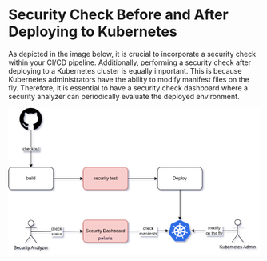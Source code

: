 # Security Check Before and After Deploying to Kubernetes

As depicted in the image below, it is crucial to incorporate a security check within your CI/CD pipeline. Additionally, performing a security check after deploying to a Kubernetes cluster is equally important. This is because Kubernetes administrators have the ability to modify manifest files on the fly. Therefore, it is essential to have a security check dashboard where a security analyzer can periodically evaluate the deployed environment.

<p align="center">
  <img src="pictures/security-scan-after-deployment.drawio.png?raw=true" />
</p>
